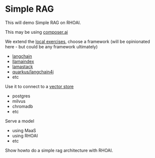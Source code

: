 # Simple RAG

This will demo Simple RAG on RHOAI.

This may be using [composer.ai](https://redhat-composer-ai.github.io/documentation/demo/walkthrough)

We extend the [local exercises](2-local-rag/README.md), choose a framework (will be opinionated here - but could be any framework ultimately)

- [langchain](https://python.langchain.com/docs/tutorials/rag/)
- [llamaindex](https://docs.llamaindex.ai/en/stable/examples/low_level/oss_ingestion_retrieval/)
- [lamastack](https://llama-stack.readthedocs.io/en/latest/getting_started/)
- [quarkus/langchain4j](https://docs.quarkiverse.io/quarkus-langchain4j/dev/easy-rag.html)
- etc

Use it to connect to a [vector store](https://docs.llamaindex.ai/en/stable/module_guides/storing/vector_stores/)

- postgres
- milvus
- chromadb
- etc

Serve a model

- using MaaS
- using RHOAI
- etc

Show howto do a simple rag architecture with RHOAI.
